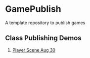 # GamePublish
A template repository to publish games

## Class Publishing Demos

1. [Player Scene Aug 30](player_scene_08_30/)